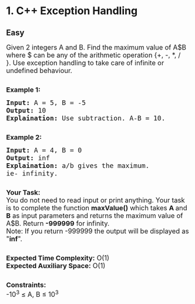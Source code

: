 # 1. C++ Exception Handling
## Easy 
<div class="problem-statement">
                <p></p><p><span style="font-size:18px">Given 2 integers A and B. Find the maximum value of A$B where $ can be any of the arithmetic operation {+, -, *, / }.&nbsp;Use exception handling to take care of infinite or undefined behaviour.</span></p>

<p><br>
<strong><span style="font-size:18px">Example 1:</span></strong></p>

<pre><span style="font-size:18px"><strong>Input:</strong> A = 5, B = -5
<strong>Output:</strong> 10
<strong>Explaination: </strong>Use subtraction. A-B = 10.</span></pre>

<p><br>
<strong><span style="font-size:18px">Example 2:</span></strong></p>

<pre><span style="font-size:18px"><strong>Input:</strong> A = 4, B = 0
<strong>Output:</strong> inf
<strong>Explaination:</strong> a/b gives the maximum.
ie- infinity. </span>
</pre>

<p><br>
<span style="font-size:18px"><strong>Your Task:</strong><br>
You do not need to read input or print anything. Your task is to complete the function <strong>maxValue()</strong> which takes <strong>A&nbsp;</strong>and <strong>B</strong>&nbsp;as input parameters and returns the maximum value of A$B. Return&nbsp;<strong>-999999</strong>&nbsp;for infinity.<br>
Note: If you return -999999&nbsp;the output will be displayed as "<strong>inf</strong>".</span></p>

<p><br>
<span style="font-size:18px"><strong>Expected Time Complexity:</strong> O(1)<br>
<strong>Expected Auxiliary Space:</strong> O(1)</span></p>

<p><br>
<span style="font-size:18px"><strong>Constraints:</strong><br>
-10<sup>3</sup> ≤ A, B&nbsp;≤ 10<sup>3</sup></span></p>
 <p></p>
            </div>